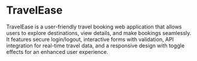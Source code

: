 # TravelEase
TravelEase is a user-friendly travel booking web application that allows users to explore destinations, view details, and make bookings seamlessly. It features secure login/logout, interactive forms with validation, API integration for real-time travel data, and a responsive design with toggle effects for an enhanced user experience.
